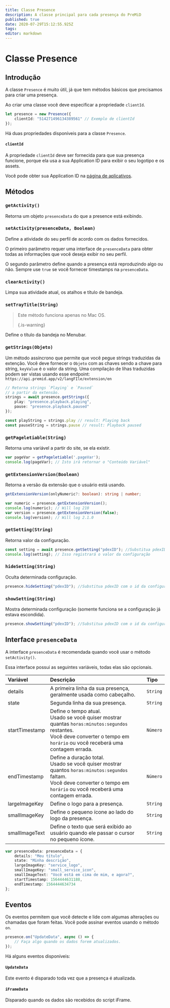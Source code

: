 ```yaml
---
title: Classe Presence
description: A classe principal para cada presença do PreMiD
published: true
date: 2020-07-29T15:12:55.925Z
tags:
editor: markdown
---
```


# Classe Presence

## Introdução

A classe `Presence` é muito útil, já que tem métodos básicos que precisamos para criar uma presença.

 Ao criar uma classe você deve especificar a propriedade `clientId`.

```typescript
let presence = new Presence({
    clientId: "514271496134389561" // Exemplo de clientId
});
```

Há duas propriedades disponíveis para a classe `Presence`.

#### `clientId`

A propriedade `clientId` deve ser fornecida para que sua presença funcione, porque ela usa a sua Application ID para exibir o seu logotipo e os assets.

Você pode obter sua Application ID na [página de aplicativos](https://discordapp.com/developers/applications).

## Métodos

### `getActivity()`

Retorna um objeto `presenceData` do que a presence está exibindo.

### `setActivity(presenceData, Boolean)`

Define a atividade do seu perfil de acordo com os dados fornecidos.

O primeiro parâmetro requer uma interface de `presenceData` para obter todas as informações que você deseja exibir no seu perfil.

O segundo parâmetro define quando a presença está reproduzindo algo ou não. Sempre use `true` se você fornecer timestamps na `presenceData`.

### `clearActivity()`

Limpa sua atividade atual, os atalhos e título de bandeja.

### `setTrayTitle(String)`

> Este método funciona apenas no Mac OS. 
> 
> {.is-warning}

Define o título da bandeja no Menubar.

### `getStrings(Objeto)`

Um método assíncrono que permite que você pegue strings traduzidas da extenção. Você deve fornecer o `Objeto` com as chaves sendo a chave para string, `keyValue` é o valor da string. Uma compilação de lihas traduzidas podem ser vistas usando esse endpoint: `https://api.premid.app/v2/langFIle/extension/en`

```typescript
// Retorna strings `Playing` e `Paused`
// a partir da extensão.
strings = await presence.getStrings({
    play: "presence.playback.playing",
    pause: "presence.playback.paused"
});

const playString = strings.play // result: Playing back
const pauseString = strings.pause // result: Playback paused
```

### `getPageletiable(String)`

Retorna uma variável a partir do site, se ela existir.

```typescript
var pageVar = getPageletiable('.pageVar');
console.log(pageVar); // Isto irá retornar o "Conteúdo Variável"
```

### `getExtensionVersion(Boolean)`
Retorna a versão da extensão que o usuário está usando.
```typescript
getExtensionVersion(onlyNumeric?: boolean): string | number;

var numeric = presence.getExtensionVersion();
console.log(numeric); // Will log 210
var version = presence.getExtensionVersion(false);
console.log(version); // Will log 2.1.0
```

### `getSetting(String)`
Retorna valor da configuração.
```typescript
const setting = await presence.getSetting("pdexID"); //Substitua pdexID com o id da configuração
console.log(setting); // Isso registrará o valor da configuração
```

### `hideSetting(String)`
Oculta determinada configuração.
```typescript
presence.hideSetting("pdexID"); //Substitua pdexID com o id da configuração
```

### `showSetting(String)`
Mostra determinada configuração (somente funciona se a configuração já estava escondida).
```typescript
presence.showSetting("pdexID"); //Substitua pdexID com o id da configuração
```

## Interface `presenceData`

A interface `presenceData` é recomendada quando você usar o método `setActivity()`.

Essa interface possui as seguintes variáveis, todas elas são opcionais.

<table>
  <thead>
    <tr>
      <th style="text-align:left">Variável</th>
      <th style="text-align:left">Descrição</th>
      <th style="text-align:left">Tipo</th>
    </tr>
  </thead>
  <tbody>
    <tr>
      <td style="text-align:left">details</td>
      <td style="text-align:left">A primeira linha da sua presença, geralmente usada como cabeçalho.</td>
      <td style="text-align:left"><code>String</code>
      </td>
    </tr>
    <tr>
      <td style="text-align:left">state</td>
      <td style="text-align:left">Segunda linha da sua presença.</td>
      <td style="text-align:left"><code>String</code>
      </td>
    </tr>
    <tr>
      <td style="text-align:left">startTimestamp</td>
      <td style="text-align:left">Define o tempo atual.<br>
        Usado se você quiser mostrar quantas <code>horas:minutos:segundos</code> restantes.
          <br>Você deve converter o tempo em <code>horário</code> ou você receberá uma
          contagem errada.
      </td>
      <td style="text-align:left"><code>Número</code>
      </td>
    </tr>
    <tr>
      <td style="text-align:left">endTimestamp</td>
      <td style="text-align:left">Define a duração total.
        <br>Usado se você quiser mostrar quantos <code>horas:minutos:segundos</code> faltam.
          <br>Você deve converter o tempo em <code>horário</code> ou você receberá uma
          contagem errada.
      </td>
      <td style="text-align:left"><code>Número</code>
      </td>
    </tr>
    <tr>
      <td style="text-align:left">largeImageKey</td>
      <td style="text-align:left">Define o logo para a presença.</td>
      <td style="text-align:left"><code>String</code>
      </td>
    </tr>
    <tr>
      <td style="text-align:left">smallImageKey</td>
      <td style="text-align:left">Define o pequeno ícone ao lado do logo da presença.</td>
      <td style="text-align:left"><code>String</code>
      </td>
    </tr>
    <tr>
      <td style="text-align:left">smallImageText</td>
      <td style="text-align:left">Define o texto que será exibido ao usuário quando ele passar o cursor no pequeno 
        ícone.</td>
      <td style="text-align:left"><code>String</code>
      </td>
    </tr>
  </tbody>
</table>

```typescript
var presenceData: presenceData = {
    details: "Meu título",
    state: "Minha descrição",
    largeImageKey: "service_logo",
    smallImageKey: "small_service_icon",
    smallImageText: "Você está em cima de mim, e agora?",
    startTimestamp: 1564444631188,
    endTimestamp: 1564444634734
};
```

## Eventos

Os eventos permitem que você detecte e lide com algumas alterações ou chamadas que foram feitas. Você pode assinar eventos usando o método `on`.

```typescript
presence.on("UpdateData", async () => {
    // Faça algo quando os dados forem atualizados.
});
```

Há alguns eventos disponíveis:

#### `UpdateData`

Este evento é disparado toda vez que a presença é atualizada.

#### `iFrameData`

Disparado quando os dados são recebidos do script iFrame.
